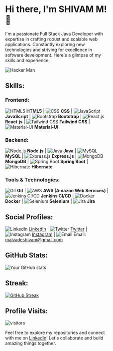 <div style="display: flex;">
  <div style="flex: 1;">
   
  </div>
  <div style="flex: 2;">
  
# Hi there, I'm SHIVAM M! 👋

I'm a passionate Full Stack Java Developer with expertise in crafting robust and scalable web applications. Constantly exploring new technologies and striving for excellence in software development. Here's a glimpse of my skills and experience:


![Hacker Man](https://media.tenor.com/8Hq4WY2CxBsAAAAM/hacker-man.gif)  

## Skills:

### Frontend:
![HTML5](https://img.icons8.com/color/48/000000/html-5--v1.png) **HTML5** | ![CSS](https://img.icons8.com/color/48/000000/css3.png) **CSS** | ![JavaScript](https://img.icons8.com/color/48/000000/javascript--v1.png) **JavaScript** | ![Bootstrap](https://img.icons8.com/color/48/000000/bootstrap.png) **Bootstrap** | ![React.js](https://img.icons8.com/color/48/000000/react-native.png) **React.js** | ![Tailwind CSS](https://img.icons8.com/color/48/000000/tailwindcss.png) **Tailwind CSS** | ![Material-UI](https://img.icons8.com/color/48/000000/material-ui.png) **Material-UI**

### Backend:
![Node.js](https://img.icons8.com/color/48/000000/nodejs.png) **Node.js** | ![Java](https://img.icons8.com/color/48/000000/java-coffee-cup-logo--v1.png) **Java** | ![MySQL](https://img.icons8.com/ios-filled/50/000000/mysql-logo.png) **MySQL** | ![Express.js](https://img.icons8.com/color/48/000000/express.png) **Express.js** | ![MongoDB](https://img.icons8.com/color/48/000000/mongodb.png) **MongoDB** | ![Spring Boot](https://img.icons8.com/color/48/000000/spring-logo.png) **Spring Boot** | ![Hibernate](https://img.icons8.com/color/48/000000/hibernate.png) **Hibernate**

### Tools & Technologies:
![Git](https://img.icons8.com/color/48/000000/git.png) **Git** | ![AWS](https://img.icons8.com/color/48/000000/amazon-web-services.png) **AWS (Amazon Web Services)** | ![Jenkins CI/CD](https://img.icons8.com/color/48/000000/jenkins.png) **Jenkins CI/CD** | ![Docker](https://img.icons8.com/color/48/000000/docker.png) **Docker** | ![Selenium](https://img.icons8.com/color/48/000000/selenium-test-automation.png) **Selenium** | ![Jira](https://img.icons8.com/color/48/000000/jira.png) **Jira**

## Social Profiles:
![LinkedIn](https://img.icons8.com/color/48/000000/linkedin.png) [LinkedIn](https://www.linkedin.com/in/shivam-malvade-101x/) | ![Twitter](https://img.icons8.com/color/48/000000/twitter.png) [Twitter](https://twitter.com/Shivam101x) | ![Instagram](https://img.icons8.com/color/48/000000/instagram-new.png) [Instagram](https://www.instagram.com/shivam_101x) | ![Email](https://img.icons8.com/color/48/000000/gmail.png) Email: malvadeshivam@gmail.com

## GitHub Stats:
![Your GitHub stats](https://github-readme-stats.vercel.app/api?username=shivam101x&show_icons=true)

## Streak:
[![GitHub Streak](https://github-readme-streak-stats.herokuapp.com/?user=shivam101x)](https://git.io/streak-stats)

## Profile Visits:
![visitors](https://visitor-badge.glitch.me/badge?page_id=shivam101x.shivam101x)

Feel free to explore my repositories and connect with me on [LinkedIn](https://www.linkedin.com/in/shivam-malvade-101x/)! Let's collaborate and build amazing things together.

  </div>
</div>
